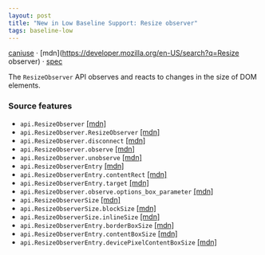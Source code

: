 ```yaml
---
layout: post
title: "New in Low Baseline Support: Resize observer"
tags: baseline-low
---
```


[caniuse](https://caniuse.com/?search=resize-observer) · [mdn](https://developer.mozilla.org/en-US/search?q=Resize observer) · [spec](https://drafts.csswg.org/resize-observer-1/)

The `ResizeObserver` API observes and reacts to changes in the size of DOM elements.

### Source features

- ``api.ResizeObserver`` [[mdn]](https://developer.mozilla.org/en-US/search?q=api.ResizeObserver)
- ``api.ResizeObserver.ResizeObserver`` [[mdn]](https://developer.mozilla.org/en-US/search?q=api.ResizeObserver.ResizeObserver)
- ``api.ResizeObserver.disconnect`` [[mdn]](https://developer.mozilla.org/en-US/search?q=api.ResizeObserver.disconnect)
- ``api.ResizeObserver.observe`` [[mdn]](https://developer.mozilla.org/en-US/search?q=api.ResizeObserver.observe)
- ``api.ResizeObserver.unobserve`` [[mdn]](https://developer.mozilla.org/en-US/search?q=api.ResizeObserver.unobserve)
- ``api.ResizeObserverEntry`` [[mdn]](https://developer.mozilla.org/en-US/search?q=api.ResizeObserverEntry)
- ``api.ResizeObserverEntry.contentRect`` [[mdn]](https://developer.mozilla.org/en-US/search?q=api.ResizeObserverEntry.contentRect)
- ``api.ResizeObserverEntry.target`` [[mdn]](https://developer.mozilla.org/en-US/search?q=api.ResizeObserverEntry.target)
- ``api.ResizeObserver.observe.options_box_parameter`` [[mdn]](https://developer.mozilla.org/en-US/search?q=api.ResizeObserver.observe.options_box_parameter)
- ``api.ResizeObserverSize`` [[mdn]](https://developer.mozilla.org/en-US/search?q=api.ResizeObserverSize)
- ``api.ResizeObserverSize.blockSize`` [[mdn]](https://developer.mozilla.org/en-US/search?q=api.ResizeObserverSize.blockSize)
- ``api.ResizeObserverSize.inlineSize`` [[mdn]](https://developer.mozilla.org/en-US/search?q=api.ResizeObserverSize.inlineSize)
- ``api.ResizeObserverEntry.borderBoxSize`` [[mdn]](https://developer.mozilla.org/en-US/search?q=api.ResizeObserverEntry.borderBoxSize)
- ``api.ResizeObserverEntry.contentBoxSize`` [[mdn]](https://developer.mozilla.org/en-US/search?q=api.ResizeObserverEntry.contentBoxSize)
- ``api.ResizeObserverEntry.devicePixelContentBoxSize`` [[mdn]](https://developer.mozilla.org/en-US/search?q=api.ResizeObserverEntry.devicePixelContentBoxSize)

